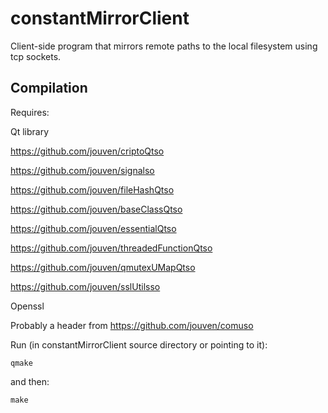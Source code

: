 # constantMirrorClient
Client-side program that mirrors remote paths to the local filesystem using tcp sockets.

Compilation
-----------
Requires:

Qt library

https://github.com/jouven/criptoQtso

https://github.com/jouven/signalso

https://github.com/jouven/fileHashQtso

https://github.com/jouven/baseClassQtso

https://github.com/jouven/essentialQtso

https://github.com/jouven/threadedFunctionQtso

https://github.com/jouven/qmutexUMapQtso

https://github.com/jouven/sslUtilsso

Openssl

Probably a header from https://github.com/jouven/comuso

Run (in constantMirrorClient source directory or pointing to it):

    qmake

and then:

    make
